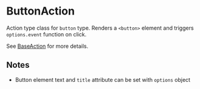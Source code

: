 ButtonAction
============
Action type class for `button` type. Renders a `<button>` element and triggers `options.event` function on click.

See [BaseAction](BaseAction.md) for more details.

Notes
-----
  - Button element text and `title` attribute can be set with `options` object